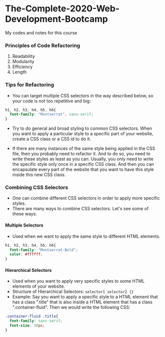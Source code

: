 # The-Complete-2020-Web-Development-Bootcamp
My codes and notes for this course

### Principles of Code Refactoring
1) Readability
2) Modularity
3) Efficiency
4) Length

### Tips for Refactoring
* You can target multiple CSS selectors in the way described below, so your code is not too repetitive and big:
```css
h1, h2, h3, h4, h5, h6{
  font-family: "Montserrat", sans-serif;
}
```

* Try to do general and broad styling to common CSS selectors. When you want to apply a particular style to a specific part of your website, create a CSS class or a CSS id to do it.

* If there are many instances of the same style being applied in the CSS file, then you probably need to refactor it. And to do so, you need to write these styles as least as you can. Usually, you only need to write the specific style only once in a specific CSS class. And then you can encapsulate every part of the website that you want to have this style inside this new CSS class.

### Combining CSS Selectors
* One can combine different CSS selectors in order to apply more specific styles.
* There are many ways to combine CSS selectors. Let's see some of these ways:

#### Multiple Selectors
* Used when we want to apply the same style to different HTML elements.
```css
h1, h2, h3, h4, h5, h6{
  font-family: "Montserrat-Bold";
  color: #ffffff;
}
```

#### Hierarchical Selectors
* Used when you want to apply very specific styles to some HTML elements of your website.
* Structure of Hierarchical Selectors: ```selector1 selector2 {}```
* Example: Say you want to apply a specific style to a HTML element that has a class ".title" that is also inside a HTML element that has a class ".container-fluid". Then we would write the following CSS:
```css
.container-fluid .title{
  font-family: sans-serif;
  font-size: 36px;
}
```
